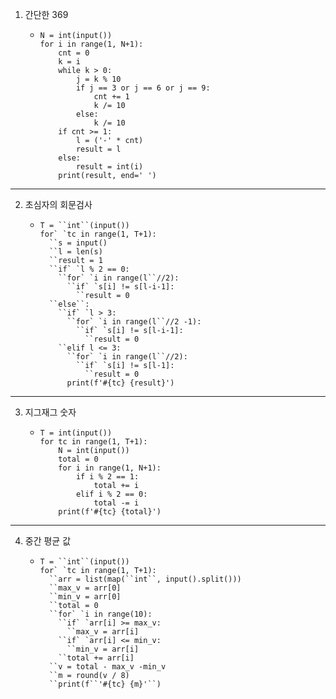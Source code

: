 1. 간단한 369

   + ```
     N = int(input())
     for i in range(1, N+1):
         cnt = 0
         k = i
         while k > 0:
             j = k % 10
             if j == 3 or j == 6 or j == 9:
                 cnt += 1
                 k /= 10
             else:
                 k /= 10
         if cnt >= 1:
             l = ('-' * cnt)
             result = l
         else:
             result = int(i)
         print(result, end=' ')
     ```

---

2. 초심자의 회문검사

   + ```
     T = ``int``(input())
     for` `tc in range(1, T+1):
       ``s = input()
       ``l = len(s) 
       ``result = 1
       ``if` `l % 2 == 0:
         ``for` `i in range(l``//2):
           ``if` `s[i] != s[l-i-1]:
             ``result = 0
       ``else``:
         ``if` `l > 3:
           ``for` `i in range(l``//2 -1):
             ``if` `s[i] != s[l-i-1]:
               ``result = 0
         ``elif l <= 3:
           ``for` `i in range(l``//2):
             ``if` `s[i] != s[l-1]:
               ``result = 0
           print(f'#{tc} {result}')
     ```

---

3. 지그재그 숫자

   + ```
     T = int(input())
     for tc in range(1, T+1):
         N = int(input())
         total = 0
         for i in range(1, N+1):
             if i % 2 == 1:
                 total += i
             elif i % 2 == 0:
                 total -= i
         print(f'#{tc} {total}')
     ```

---

4. 중간 평균 값

   + ```
     T = ``int``(input())
     for` `tc in range(1, T+1):
       ``arr = list(map(``int``, input().split()))
       ``max_v = arr[0]
       ``min_v = arr[0]
       ``total = 0
       ``for` `i in range(10):
         ``if` `arr[i] >= max_v:
           ``max_v = arr[i]
         ``if` `arr[i] <= min_v:
           ``min_v = arr[i]
         ``total += arr[i]
       ``v = total - max_v -min_v
       ``m = round(v / 8)
       ``print(f``'#{tc} {m}'``)
     ```